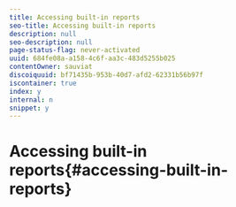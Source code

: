 ```yaml
---
title: Accessing built-in reports
seo-title: Accessing built-in reports
description: null
seo-description: null
page-status-flag: never-activated
uuid: 684fe08a-a158-4c6f-aa3c-483d5255b025
contentOwner: sauviat
discoiquuid: bf71435b-953b-40d7-afd2-62331b56b97f
iscontainer: true
index: y
internal: n
snippet: y
---
```


# Accessing built-in reports{#accessing-built-in-reports}

